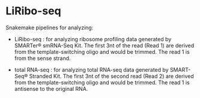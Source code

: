 # LiRibo-seq

Snakemake pipelines for analyzing:

- LiRibo-seq : for analyzing ribosome profiling data generated by SMARTer® smRNA-Seq Kit. The first 3nt of the read (Read 1) are derived from the template-switching oligo and would be trimmed. The read 1 is from the sense strand.

- total RNA-seq : for analyzing total RNA-seq data generated by SMART-Seq® Stranded Kit. The first 3nt of the second read (Read 2) are derived from the template-switching oligo and would be trimmed. The read 1 is antisense to the original RNA.

